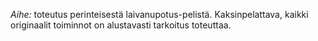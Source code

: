 *Aihe:* toteutus perinteisestä laivanupotus-pelistä. Kaksinpelattava, kaikki originaalit toiminnot on alustavasti tarkoitus toteuttaa.
